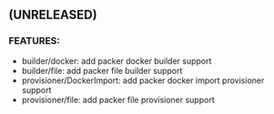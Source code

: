 
## (UNRELEASED)

### FEATURES:
* builder/docker: add packer docker builder support
* builder/file: add packer file builder support
* provisioner/DockerImport: add packer docker import provisioner support
* provisioner/file: add packer file provisioner support
